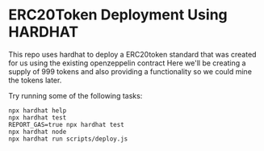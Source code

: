 # ERC20Token Deployment Using HARDHAT

This repo uses hardhat to deploy a ERC20token standard that was created for us using the existing openzeppelin contract 
Here we'll be creating a supply of 999 tokens and also providing a functionality so we could mine the tokens later.

Try running some of the following tasks:

```shell
npx hardhat help
npx hardhat test
REPORT_GAS=true npx hardhat test
npx hardhat node
npx hardhat run scripts/deploy.js
```
